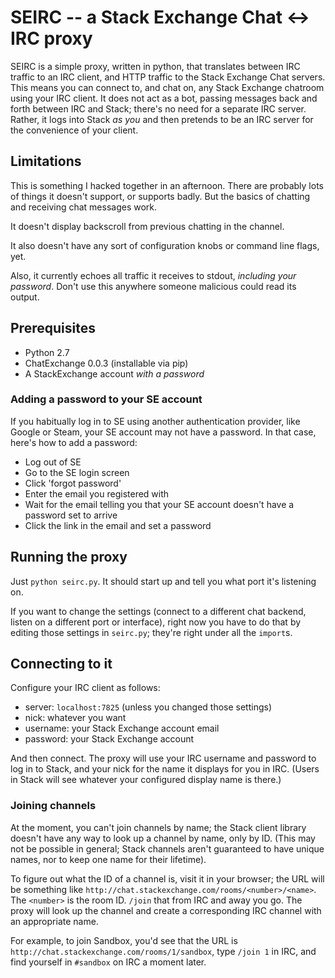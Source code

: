 # SEIRC -- a Stack Exchange Chat <-> IRC proxy

SEIRC is a simple proxy, written in python, that translates between IRC traffic
to an IRC client, and HTTP traffic to the Stack Exchange Chat servers. This means
you can connect to, and chat on, any Stack Exchange chatroom using your IRC client.
It does not act as a bot, passing messages back and forth between IRC and Stack;
there's no need for a separate IRC server. Rather, it logs into Stack *as you*
and then pretends to be an IRC server for the convenience of your client.

## Limitations

This is something I hacked together in an afternoon. There are probably lots of
things it doesn't support, or supports badly. But the basics of chatting and
receiving chat messages work.

It doesn't display backscroll from previous chatting in the channel.

It also doesn't have any sort of configuration knobs or command line flags, yet.

Also, it currently echoes all traffic it receives to stdout, *including your password*.
Don't use this anywhere someone malicious could read its output.

## Prerequisites

- Python 2.7
- ChatExchange 0.0.3 (installable via pip)
- A StackExchange account *with a password*

### Adding a password to your SE account

If you habitually log in to SE using another authentication provider, like Google
or Steam, your SE account may not have a password. In that case, here's how to add
a password:

- Log out of SE
- Go to the SE login screen
- Click 'forgot password'
- Enter the email you registered with
- Wait for the email telling you that your SE account doesn't have a password
  set to arrive
- Click the link in the email and set a password

## Running the proxy

Just `python seirc.py`. It should start up and tell you what port it's listening
on.

If you want to change the settings (connect to a different chat backend, listen
on a different port or interface), right now you have to do that by editing those
settings in `seirc.py`; they're right under all the `import`s.

## Connecting to it

Configure your IRC client as follows:

- server: `localhost:7825` (unless you changed those settings)
- nick: whatever you want
- username: your Stack Exchange account email
- password: your Stack Exchange account

And then connect. The proxy will use your IRC username and password to log in to
Stack, and your nick for the name it displays for you in IRC. (Users in Stack will
see whatever your configured display name is there.)

### Joining channels

At the moment, you can't join channels by name; the Stack client library doesn't
have any way to look up a channel by name, only by ID. (This may not be possible
in general; Stack channels aren't guaranteed to have unique names, nor to keep one
name for their lifetime).

To figure out what the ID of a channel is, visit it in your browser; the URL
will be something like `http://chat.stackexchange.com/rooms/<number>/<name>`.
The `<number>` is the room ID. `/join` that from IRC and away you go. The proxy
will look up the channel and create a corresponding IRC channel with an appropriate
name.

For example, to join Sandbox, you'd see that the URL is
`http://chat.stackexchange.com/rooms/1/sandbox`, type `/join 1` in IRC, and
find yourself in `#sandbox` on IRC a moment later.
